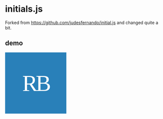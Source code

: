 # initials.js

Forked from https://github.com/judesfernando/initial.js and changed quite a bit.

## demo

<img src="data:image/svg+xml;base64,PHN2ZyB4bWxucz0iaHR0cDovL3d3dy53My5vcmcvMjAwMC9zdmciIHN0eWxlPSJiYWNrZ3JvdW5kLWNvbG9yOiMyOTgwYjk7IiB2aWV3Qm94PSIwIDAgMjAwIDIwMCIgd2lkdGg9IjIwMCIgaGVpZ2h0PSIyMDAiPjx0ZXh0IHN0eWxlPSJsZXR0ZXItc3BhY2luZzogLTZweDsgZm9udC13ZWlnaHQ6NDAwOyIgZm9udC1zaXplPSI3NSIgeD0iNTAlIiB5PSI1MCUiIGR5PSIwLjM1ZW0iIHBvaW50ZXItZXZlbnRzPSJhdXRvIiBmaWxsPSIjZmZmZmZmZmYiIGZvbnQtZmFtaWx5PSJHZW9yZ2lhLHNlcmlmIiB0ZXh0LWFuY2hvcj0ibWlkZGxlIj5SQjwvdGV4dD48L3N2Zz4=">